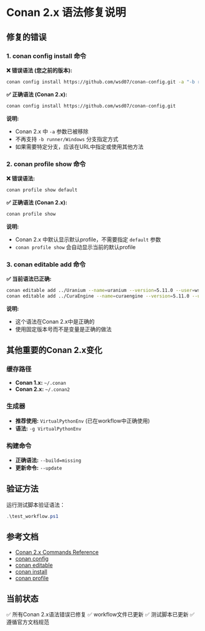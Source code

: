 # Conan 2.x 语法修复说明

## 修复的错误

### 1. conan config install 命令
**❌ 错误语法 (您之前的版本):**
```bash
conan config install https://github.com/wsd07/conan-config.git -a "-b runner/Windows"
```

**✅ 正确语法 (Conan 2.x):**
```bash
conan config install https://github.com/wsd07/conan-config.git
```

**说明:** 
- Conan 2.x 中 `-a` 参数已被移除
- 不再支持 `-b runner/Windows` 分支指定方式
- 如果需要特定分支，应该在URL中指定或使用其他方法

### 2. conan profile show 命令
**❌ 错误语法:**
```bash
conan profile show default
```

**✅ 正确语法 (Conan 2.x):**
```bash
conan profile show
```

**说明:**
- Conan 2.x 中默认显示默认profile，不需要指定 `default` 参数
- `conan profile show` 会自动显示当前的默认profile

### 3. conan editable add 命令
**✅ 当前语法已正确:**
```bash
conan editable add ../Uranium --name=uranium --version=5.11.0 --user=wsd07 --channel=testing
conan editable add ../CuraEngine --name=curaengine --version=5.11.0 --user=wsd07 --channel=testing
```

**说明:**
- 这个语法在Conan 2.x中是正确的
- 使用固定版本号而不是变量是正确的做法

## 其他重要的Conan 2.x变化

### 缓存路径
- **Conan 1.x:** `~/.conan`
- **Conan 2.x:** `~/.conan2`

### 生成器
- **推荐使用:** `VirtualPythonEnv` (已在workflow中正确使用)
- **语法:** `-g VirtualPythonEnv`

### 构建命令
- **正确语法:** `--build=missing`
- **更新命令:** `--update`

## 验证方法

运行测试脚本验证语法：
```powershell
.\test_workflow.ps1
```

## 参考文档
- [Conan 2.x Commands Reference](https://docs.conan.io/2/reference/commands.html)
- [conan config](https://docs.conan.io/2/reference/commands/config.html)
- [conan editable](https://docs.conan.io/2/reference/commands/editable.html)
- [conan install](https://docs.conan.io/2/reference/commands/install.html)
- [conan profile](https://docs.conan.io/2/reference/commands/profile.html)

## 当前状态
✅ 所有Conan 2.x语法错误已修复
✅ workflow文件已更新
✅ 测试脚本已更新
✅ 遵循官方文档规范
